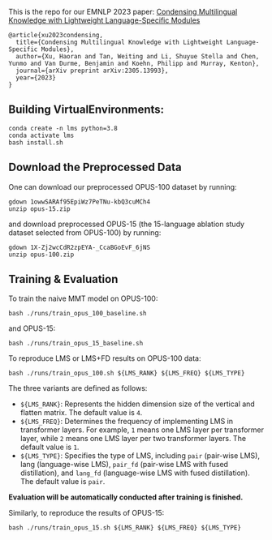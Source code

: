 This is the repo for our EMNLP 2023 paper: [Condensing Multilingual Knowledge with Lightweight Language-Specific Modules](https://browse.arxiv.org/pdf/2305.13993.pdf)
```
@article{xu2023condensing,
  title={Condensing Multilingual Knowledge with Lightweight Language-Specific Modules},
  author={Xu, Haoran and Tan, Weiting and Li, Shuyue Stella and Chen, Yunmo and Van Durme, Benjamin and Koehn, Philipp and Murray, Kenton},
  journal={arXiv preprint arXiv:2305.13993},
  year={2023}
}
```

## Building VirtualEnvironments:
```
conda create -n lms python=3.8
conda activate lms
bash install.sh
```

## Download the Preprocessed Data
One can download our preprocessed OPUS-100 dataset by running:
```
gdown 1owwSARAf95EpiWz7PeTNu-kbQ3cuMCh4
unzip opus-15.zip
```

and download preprocessed OPUS-15 (the 15-language ablation study dataset selected from OPUS-100) by running:
```
gdown 1X-Zj2wcCdR2zpEYA-_CcaBGoEvF_6jNS
unzip opus-100.zip
```
## Training & Evaluation
To train the naive MMT model on OPUS-100:
```
bash ./runs/train_opus_100_baseline.sh
```
and OPUS-15:
```
bash ./runs/train_opus_15_baseline.sh
```

To reproduce LMS or LMS+FD results on OPUS-100 data:
```
bash ./runs/train_opus_100.sh ${LMS_RANK} ${LMS_FREQ} ${LMS_TYPE}
```

The three variants are defined as follows:

- `${LMS_RANK}`: Represents the hidden dimension size of the vertical and flatten matrix. The default value is `4`.
- `${LMS_FREQ}`: Determines the frequency of implementing LMS in transformer layers. For example, `1` means one LMS layer per transformer layer, while `2` means one LMS layer per two transformer layers. The default value is `1`.
- `${LMS_TYPE}`: Specifies the type of LMS, including `pair` (pair-wise LMS), lang (language-wise LMS), `pair_fd` (pair-wise LMS with fused distillation), and `lang_fd` (language-wise LMS with fused distillation). The default value is `pair`.

**Evaluation will be automatically conducted after training is finished.**

Similarly, to reproduce the results of OPUS-15:
```
bash ./runs/train_opus_15.sh ${LMS_RANK} ${LMS_FREQ} ${LMS_TYPE}
```




